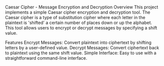 Caesar Cipher - Message Encryption and Decryption
Overview
This project implements a simple Caesar cipher encryption and decryption tool. The Caesar cipher is a type of substitution cipher where each letter in the plaintext 
is 'shifted' a certain number of places down or up the alphabet. This tool allows users to encrypt or decrypt messages by specifying a shift value.

Features
Encrypt Messages: Convert plaintext into ciphertext by shifting letters by a user-defined value.
Decrypt Messages: Convert ciphertext back to plaintext using the same shift value.
Simple Interface: Easy to use with a straightforward command-line interface.
